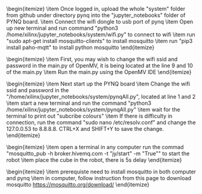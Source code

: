 \begin{itemize}
\item Once logged in, upload the whole "system" folder from github under directory pynq into the "jupyter\_notebooks" folder of PYNQ board.
\item Connect the wifi dongle to usb port of pynq
\item Open up new terminal and run command "python3 /home/xilinx/jupyter\_notebooks/system/wifi.py" to connect to wifi
\item run "sudo apt-get install mosquitto-clients" to install mosquitto
\item run "pip3 install paho-mqtt" to install python mosquitto
\end{itemize}

\begin{itemize}
\item First, you may wish to change the wifi ssid and password in the main.py of OpenMV, it is being located at the line 9 and 10 of the main.py
\item Run the main.py using the OpenMV IDE
\end{itemize}

\begin{itemize}
\item Next start up the PYNQ board
\item Change the wifi ssid and password in the "/home/xilinx/jupyter\_notebooks/system/pynqAll.py", located at line 1 and 2
\item start a new terminal and run the command "python3 /home/xilinx/jupyter\_notebooks/system/pynqAll.py"
\item wait for the terminal to print out  "subcribe colours"
\item If there is difficulty in connection, run the command "sudo nano /etc/resolv.conf" and change the 127.0.0.53 to 8.8.8.8. CTRL+X and SHIFT+Y to save the change.
\end{itemize}

\begin{itemize}
\item open a terminal in any computer run the commad "mosquitto_pub -h broker.hivemq.com -t "jy/start" -m "True"" to start the robot
\item place the cube in the robot, there is 5s delay
\end{itemize}

\begin{itemize}
\item prerequiste need to install mosquitto in both computer and pynq
\item in computer, follow instruction from this page to download mosquitto https://mosquitto.org/download/
\end{itemize}
